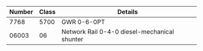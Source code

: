 Number | Class | Details
-------|-------|--------
7768   | 5700  | GWR 0-6-0PT
06003  | 06    | Network Rail 0-4-0 diesel-mechanical shunter
